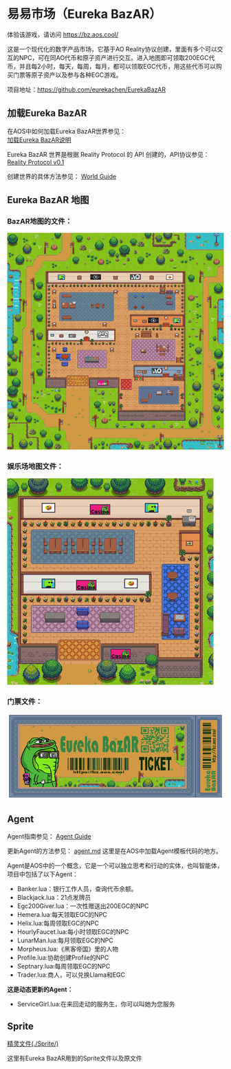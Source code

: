 # 易易市场（Eureka BazAR）

体验该游戏，请访问 https://bz.aos.cool/

这是一个现代化的数字产品市场，它基于AO Reality协议创建，里面有多个可以交互的NPC，可在同AO代币和原子资产进行交互。进入地图即可领取200EGC代币，并且每2小时，每天，每周，每月，都可以领取EGC代币，用这些代币可以购买门票等原子资产以及参与各种EGC游戏。

项目地址：https://github.com/eurekachen/EurekaBazAR


## 加载Eureka BazAR
在AOS中如何加载Eureka BazAR世界参见：   
[加载Eureka BazAR说明](./World/world.md)


Eureka BazAR 世界是根据 Reality Protocol 的 API 创建的，API协议参见：
[Reality Protocol v0.1](https://github.com/elliotsayes/Reality/blob/main/docs/Reality.md)

创建世界的具体方法参见：
[World Guide](https://github.com/elliotsayes/Reality/blob/main/docs/WorldGuide.md)


## Eureka BazAR 地图
### BazAR地图的文件：
![BazAR地图](./Map/EurekaBazAR.png)
### 娱乐场地图文件：
![娱乐场地图](./Map/Casino.png)
### 门票文件：
![门票](./Map/Ticket.png)


## Agent
Agent指南参见：
[Agent Guide](https://github.com/elliotsayes/Reality/blob/main/docs/AgentGuide.md)

更新Agent的方法参见：
[agent.md](./Agent/agent.md) 这里是在AOS中加载Agent模板代码的地方。

Agent是AOS中的一个概念，它是一个可以独立思考和行动的实体，也叫智能体，项目中包括了以下Agent：

- Banker.lua：银行工作人员，查询代币余额。
- Blackjack.lua：21点发牌员
- Egc200Giver.lua：一次性赠送出200EGC的NPC
- Hemera.lua:每天领取EGC的NPC
- Helix.lua:每周领取EGC的NPC
- HourlyFaucet.lua:每小时领取EGC的NPC
- LunarMan.lua:每月领取EGC的NPC
- Morpheus.lua:《黑客帝国》里的人物
- Profile.lua:协助创建Profile的NPC
- Septnary.lua:每周领取EGC的NPC
- Trader.lua:商人，可以兑换Llama和EGC

**这是动态更新的Agent：**
- ServiceGirl.lua:在来回走动的服务生，你可以叫她为您服务

## Sprite
[精灵文件(./Sprite/)](./Sprite/)

这里有Eureka BazAR用到的Sprite文件以及原文件

